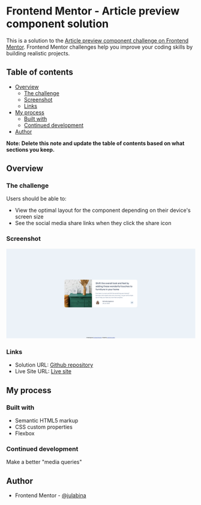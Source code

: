# Frontend Mentor - Article preview component solution

This is a solution to the [Article preview component challenge on Frontend Mentor](https://www.frontendmentor.io/challenges/article-preview-component-dYBN_pYFT). Frontend Mentor challenges help you improve your coding skills by building realistic projects.

## Table of contents

- [Overview](#overview)
  - [The challenge](#the-challenge)
  - [Screenshot](#screenshot)
  - [Links](#links)
- [My process](#my-process)
  - [Built with](#built-with)
  - [Continued development](#continued-development)
- [Author](#author)

**Note: Delete this note and update the table of contents based on what sections you keep.**

## Overview

### The challenge

Users should be able to:

- View the optimal layout for the component depending on their device's screen size
- See the social media share links when they click the share icon

### Screenshot

![](./screenshot.png)

### Links

- Solution URL: [Github repository](https://github.com/julabina/FRONTEND_MENTOR/tree/master/Article_preview_component)
- Live Site URL: [Live site](https://julabina.github.io/FRONTEND_MENTOR/Article_preview_component/index.html)

## My process

### Built with

- Semantic HTML5 markup
- CSS custom properties
- Flexbox

### Continued development

Make a better "media queries"

## Author

- Frontend Mentor - [@julabina](https://www.frontendmentor.io/profile/julabina)
